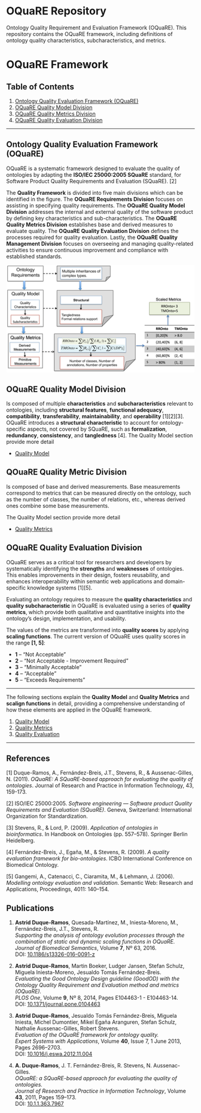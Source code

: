 # OQuaRE Repository

Ontology Quality Requirement and Evaluation Framework (OQuaRE). This repository contains the OQuaRE framework, including definitions of ontology quality characteristics, subcharacteristics, and metrics. 

# OQuaRE Framework

## Table of Contents  
1. [Ontology Quality Evaluation Framework (OQuaRE)](README.md)  
2. [OQuaRE Quality Model Division](oquare_docs/quality_model.md)  
3. [OQuaRE Quality Metrics Division](oquare_docs/quality_metrics.md)
4. [OQuaRE Quality Evaluation Division](oquare_docs/quality_evaluation.md)    

---

## Ontology Quality Evaluation Framework (OQuaRE)
  
OQuaRE is a systematic framework designed to evaluate the quality of ontologies by adapting the **ISO/IEC 25000:2005 SQuaRE** standard, for Software Product Quality Requirements and Evaluation (SQuaRE). [2]

The **Quality Framework** is divided into five main divisions which can be identified in the figure. The **OQuaRE Requirements Division** focuses on assisting in specifying quality requirements. The **OQuaRE Quality Model Division** addresses the internal and external quality of the software product by defining key characteristics and sub-characteristics. The **OQuaRE Quality Metrics Division** establishes base and derived measures to evaluate quality. The **OQuaRE Quality Evaluation Division** defines the processes required for quality evaluation. Lastly, the **OQuaRE Quality Management Division** focuses on overseeing and managing quality-related activities to ensure continuous improvement and compliance with established standards.

<div align="center">
  <img src="oquare_docs/images/oquare.png" alt="OQuaRE" width="600">
</div>

## OQuaRE Quality Model Division

Is composed of multiple **characteristics** and **subcharacteristics** relevant to ontologies, including **structural features**, **functional adequacy**, **compatibility**, **transferability**, **maintainability**, and **operability** [1][2][3]. OQuaRE introduces a **structural characteristic** to account for ontology-specific aspects, not covered by SQuaRE, such as **formalization**, **redundancy**, **consistency**, and **tangledness** [4]. The Quality Model section provide more detail 
- [Quality Model](oquare_docs/quality_model.md)

## QOuaRE Quality Metric Division

 Is composed of base and derived measurements. Base measurements correspond to metrics that can be measured directly on the ontology, such as the number of classes, the number of relations, etc., whereas derived ones combine some base measurements.
 
 The Quality Model section provide more detail 
- [Quality Metrics](oquare_docs/quality_metrics.md)

## OQuaRE Quality Evaluation Division 

OQuaRE serves as a critical tool for researchers and developers by systematically identifying the **strengths** and **weaknesses** of ontologies. This enables improvements in their design, fosters reusability, and enhances interoperability within semantic web applications and domain-specific knowledge systems [1][5]. 

Evaluating an ontology requires to measure the **quality characteristics** and  **quality subcharacteristic** in OQuaRE is evaluated using a series of **quality metrics**, which provide both qualitative and quantitative insights into the ontology’s design, implementation, and usability. 

The values of the metrics are transformed into **quality scores** by applying **scaling functions**. The current version of OQuaRE uses quality scores in the range **[1, 5]**:
- **1** – “Not Acceptable”  
- **2** – “Not Acceptable - Improvement Required”  
- **3** – “Minimally Acceptable”  
- **4** – “Acceptable”  
- **5** – “Exceeds Requirements”  
---

The following sections explain the **Quality Model** and **Quality Metrics** and **scalign functions** in detail, providing a comprehensive understanding of how these elements are applied in the OQuaRE framework.
1. [Quality Model](oquare_docs/quality_model.md)
2. [Quality Metrics](oquare_docs/quality_metrics.md)
3. [Quality Evaluation](oquare_docs/quality_evaluation.md)
---

## References

[1] Duque-Ramos, A., Fernández-Breis, J.T., Stevens, R., & Aussenac-Gilles, N. (2011). *OQuaRE: A SQuaRE-based approach for evaluating the quality of ontologies*. Journal of Research and Practice in Information Technology, 43, 159-173.  

[2] ISO/IEC 25000:2005. *Software engineering — Software product Quality Requirements and Evaluation (SQuaRE)*. Geneva, Switzerland: International Organization for Standardization.

[3] Stevens, R., & Lord, P. (2009). *Application of ontologies in bioinformatics*. In Handbook on Ontologies (pp. 557–578). Springer Berlin Heidelberg.

[4] Fernández-Breis, J., Egaña, M., & Stevens, R. (2009). *A quality evaluation framework for bio-ontologies*. ICBO International Conference on Biomedical Ontology.

[5] Gangemi, A., Catenacci, C., Ciaramita, M., & Lehmann, J. (2006). *Modelling ontology evaluation and validation*. Semantic Web: Research and Applications, Proceedings, 4011: 140–154.


## Publications

1. **Astrid Duque-Ramos**, Quesada-Martínez, M., Iniesta-Moreno, M., Fernández-Breis, J.T., Stevens, R.  
   *Supporting the analysis of ontology evolution processes through the combination of static and dynamic scaling functions in OQuaRE.*  
   *Journal of Biomedical Semantics*, Volume **7**, Nº 63, 2016.  
   DOI: [10.1186/s13326-016-0091-z](https://doi.org/10.1186/s13326-016-0091-z)

2. **Astrid Duque-Ramos**, Martin Boeker, Ludger Jansen, Stefan Schulz, Miguela Iniesta-Moreno, Jesualdo Tomás Fernández-Breis.  
   *Evaluating the Good Ontology Design guideline (GoodOD) with the Ontology Quality Requirement and Evaluation method and metrics (OQuaRE).*  
   *PLOS One*, Volume **9**, Nº 8, 2014, Pages E104463-1 - E104463-14.  
   DOI: [10.1371/journal.pone.0104463](https://doi.org/10.1371/journal.pone.0104463)

3. **Astrid Duque-Ramos**, Jesualdo Tomás Fernández-Breis, Miguela Iniesta, Michel Dumontier, Mikel Egaña Aranguren, Stefan Schulz, Nathalie Aussenac-Gilles, Robert Stevens.  
   *Evaluation of the OQuaRE framework for ontology quality.*  
   *Expert Systems with Applications*, Volume **40**, Issue 7, 1 June 2013, Pages 2696–2703.  
   DOI: [10.1016/j.eswa.2012.11.004](https://doi.org/10.1016/j.eswa.2012.11.004)

4. **A. Duque-Ramos**, J. T. Fernández-Breis, R. Stevens, N. Aussenac-Gilles.  
   *OQuaRE: a SQuaRE-based approach for evaluating the quality of ontologies.*  
   *Journal of Research and Practice in Information Technology*, Volume **43**, 2011, Pages 159–173.  
   DOI: [10.1.1.363.7967](http://citeseerx.ist.psu.edu/viewdoc/summary?doi=10.1.1.363.7967)
